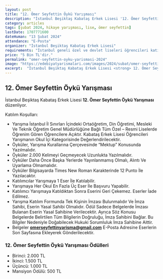 ```yaml
---
layout: post
title: "12. Ömer Seyfettin Öykü Yarışması"
description: "İstanbul Beşiktaş Kabataş Erkek Lisesi '12. Ömer Seyfettin Öykü Yarışması' düzenliyor."
category: articles
tags: [şubat 2024, hikaye yarışması, lise, ömer seyfettin]
lastDate: 1707771600
dateHuman: "13 Şubat 2024"
attendance: "E-Posta"
organizer: "İstanbul Beşiktaş Kabataş Erkek Lisesi"
requirements: "İstanbul geneli özel ve devlet liseleri öğrencileri katılabilir."
price: "5 Bin TL'dir."
permalink: "omer-seyfettin-oyku-yarismasi-2024"
image: "https://edebiyatyarismalari.com/images/2024/subat/omer-seyfettin-oyku-yarismasi-2024.jpg"
excerpt:  "İstanbul Beşiktaş Kabataş Erkek Lisesi <strong> 12. Ömer Seyfettin Öykü Yarışması </strong> düzenliyor."
---
```


## 12. Ömer Seyfettin Öykü Yarışması
İstanbul Beşiktaş Kabataş Erkek Lisesi **12. Ömer Seyfettin Öykü Yarışması** düzenliyor.  

Katılım Koşulları:
- Yarışma İstanbul İl Sınırları İçindeki Ortaöğretim, Din Öğretimi, Mesleki Ve Teknik Öğretim Genel Müdürlüğüne Bağlı Tüm Özel – Resmi Liselerde Öğrenim Gören Öğrencilere Açıktır. Kabataş Erkek Lisesi Öğrencileri Yarışmanın Okul İçi Kategorisinde Değerlendirilecektir.
- Öyküler, Yarışma Kurallarına Çerçevesinde “Mektup” Konusunda Yazılmalıdır.
- Öyküler 2.000 Kelimeyi Geçmeyecek Uzunlukta Yazılmalıdır.
- Öyküler Daha Önce Başka Yerlerde Yayınlanmamış Olmalı, Alıntı Ve Uyarlama Olmamalıdır.
- Öyküler Bilgisayarda Times New Roman Karakterinde 12 Punto İle Yazılacaktır.
- Katılımcılar Yarışmaya 1 Eser İle Katılabilir.
- Yarışmaya Her Okul En Fazla Üç Eser İle Başvuru Yapabilir.
- Katılımcı Yarışmaya Katıldıktan Sonra Eserini Geri Çekemez. Eserler İade Edilmez.
- Yarışma Katılım Formunda Tek Kişinin İmzası Bulunmalıdır Ve İmza Sahibi, Eserin Yasal Sahibi Olmalıdır. Ödül Sadece Belgelerde İmzası Bulanan Eserin Yasal Sahibine Verilecektir. Ayrıca Söz Konusu Belgelerde Belirtilen Tüm Bilgilerin Doğruluğu, İmza Sahibini Bağlar. Bu Bilgiler Nedeniyle Doğabilecek Hukuki Sorumluluk İmza Sahibine Aittir.
- Belgeler **omerseyfettinyarisma@gmail.com** E-Posta Adresine Eserlerin Son Sayfasına Ekleyerek Gönderilecektir.


### 12. Ömer Seyfettin Öykü Yarışması Ödülleri
- Birinci: 2.000 TL
- İkinci: 1.500 TL
- Üçüncü: 1.000 TL
- Mansiyon Ödülü: 500 TL